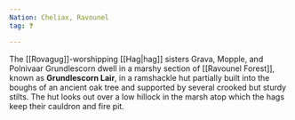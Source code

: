 ```yaml
---
Nation: Cheliax, Ravounel
tag: ❓

---
```


> 
The [[Rovagug]]-worshipping [[Hag|hag]] sisters Grava, Mopple, and Polnivaar Grundlescorn dwell in a marshy section of [[Ravounel Forest]], known as **Grundlescorn Lair**, in a ramshackle hut partially built into the boughs of an ancient oak tree and supported by several crooked but sturdy stilts. The hut looks out over a low hillock in the marsh atop which the hags keep their cauldron and fire pit.


